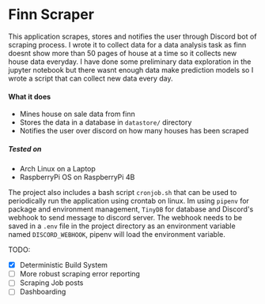 # Finn Scraper
This application scrapes, stores and notifies the user through Discord bot of scraping process. I wrote it to collect data for a data analysis task as finn doesnt show more than 50 pages of house at a time so it collects new house data everyday. I have done some preliminary data exploration in the jupyter notebook but there wasnt enough data make prediction models so I wrote a script that can collect new data every day.

#### What it does
* Mines house on sale data from finn
* Stores the data in a database in `datastore/` directory
* Notifies the user over discord on how many houses has been scraped
##### Tested on
* Arch Linux on a Laptop
* RaspberryPi OS on RaspberryPi 4B

The project also includes a bash script `cronjob.sh` that can be used to periodically run the application using crontab on linux. 
Im using `pipenv` for package and environment management, `TinyDB` for database and Discord's webhook to send message to discord server. The webhook needs to be saved in a `.env` file in the project directory as an environment variable named `DISCORD_WEBHOOK`, pipenv will load the environment variable.

TODO:
- [x] Deterministic Build System
- [ ] More robust scraping error reporting
- [ ] Scraping Job posts
- [ ] Dashboarding
